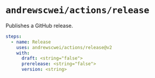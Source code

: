 # `andrewscwei/actions/release`

Publishes a GitHub release.

```yml
steps:
  - name: Release
    uses: andrewscwei/actions/release@v2
    with:
      draft: <string="false">
      prerelease: <string="false">
      version: <string>
```
